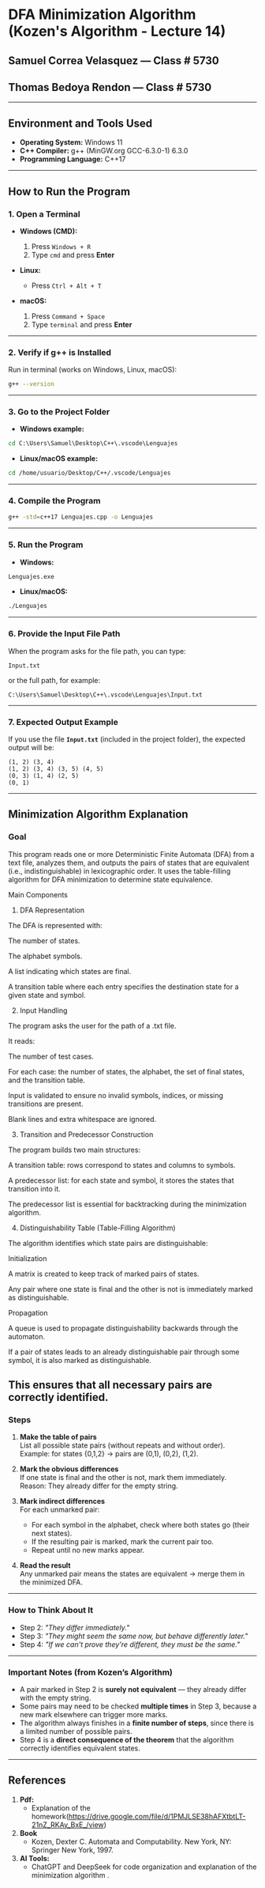 # DFA Minimization Algorithm (Kozen's Algorithm - Lecture 14)

## Samuel Correa Velasquez — Class # 5730  
## Thomas Bedoya Rendon — Class # 5730

---

## Environment and Tools Used

- **Operating System:** Windows 11  
- **C++ Compiler:** g++ (MinGW.org GCC-6.3.0-1) 6.3.0  
- **Programming Language:** C++17  

---

## How to Run the Program

### 1. Open a Terminal

- **Windows (CMD):**  
  1. Press `Windows + R`  
  2. Type `cmd` and press **Enter**  

- **Linux:**  
  - Press `Ctrl + Alt + T`  

- **macOS:**  
  1. Press `Command + Space`  
  2. Type `terminal` and press **Enter**  

---

### 2. Verify if g++ is Installed

Run in terminal (works on Windows, Linux, macOS):  
```bash
g++ --version
```

---

### 3. Go to the Project Folder

- **Windows example:**  
```cmd
cd C:\Users\Samuel\Desktop\C++\.vscode\Lenguajes
```

- **Linux/macOS example:**  
```bash
cd /home/usuario/Desktop/C++/.vscode/Lenguajes
```

---

### 4. Compile the Program

```bash
g++ -std=c++17 Lenguajes.cpp -o Lenguajes
```

---

### 5. Run the Program

- **Windows:**  
```cmd
Lenguajes.exe
```

- **Linux/macOS:**  
```bash
./Lenguajes
```

---

### 6. Provide the Input File Path

When the program asks for the file path, you can type:  
```text
Input.txt
```
or the full path, for example:  
```text
C:\Users\Samuel\Desktop\C++\.vscode\Lenguajes\Input.txt
```

---

### 7. Expected Output Example

If you use the file **`Input.txt`** (included in the project folder), the expected output will be:

```
(1, 2) (3, 4)
(1, 2) (3, 4) (3, 5) (4, 5)
(0, 3) (1, 4) (2, 5)
(0, 1)
```

---

## Minimization Algorithm Explanation

### Goal

This program reads one or more Deterministic Finite Automata (DFA) from a text file, analyzes them, and outputs the pairs of states that are equivalent (i.e., indistinguishable) in lexicographic order. It uses the table-filling algorithm for DFA minimization to determine state equivalence.

 Main Components
 
1. DFA Representation

The DFA is represented with:

The number of states.

The alphabet symbols.

A list indicating which states are final.

A transition table where each entry specifies the destination state for a given state and symbol.


2. Input Handling

The program asks the user for the path of a .txt file.

It reads:

The number of test cases.

For each case: the number of states, the alphabet, the set of final states, and the transition table.

Input is validated to ensure no invalid symbols, indices, or missing transitions are present.

Blank lines and extra whitespace are ignored.


3. Transition and Predecessor Construction

The program builds two main structures:

A transition table: rows correspond to states and columns to symbols.

A predecessor list: for each state and symbol, it stores the states that transition into it.

The predecessor list is essential for backtracking during the minimization algorithm.


4. Distinguishability Table (Table-Filling Algorithm)

The algorithm identifies which state pairs are distinguishable:

Initialization

A matrix is created to keep track of marked pairs of states.

Any pair where one state is final and the other is not is immediately marked as distinguishable.

Propagation

A queue is used to propagate distinguishability backwards through the automaton.

If a pair of states leads to an already distinguishable pair through some symbol, it is also marked as distinguishable.

This ensures that all necessary pairs are correctly identified.
---

### Steps

1. **Make the table of pairs**  
   List all possible state pairs (without repeats and without order).  
   Example: for states {0,1,2} → pairs are (0,1), (0,2), (1,2).

2. **Mark the obvious differences**  
   If one state is final and the other is not, mark them immediately.  
   Reason: They already differ for the empty string.

3. **Mark indirect differences**  
   For each unmarked pair:  
   - For each symbol in the alphabet, check where both states go (their next states).  
   - If the resulting pair is marked, mark the current pair too.  
   - Repeat until no new marks appear.

4. **Read the result**  
   Any unmarked pair means the states are equivalent → merge them in the minimized DFA.

---

### How to Think About It
- Step 2: *"They differ immediately."*  
- Step 3: *"They might seem the same now, but behave differently later."*  
- Step 4: *"If we can't prove they're different, they must be the same."*
  
---
  ### Important Notes (from Kozen’s Algorithm)
- A pair marked in Step 2 is **surely not equivalent** — they already differ with the empty string.  
- Some pairs may need to be checked **multiple times** in Step 3, because a new mark elsewhere can trigger more marks.  
- The algorithm always finishes in a **finite number of steps**, since there is a limited number of possible pairs.  
- Step 4 is a **direct consequence of the theorem** that the algorithm correctly identifies equivalent states.

---
## References
1. **Pdf:** 
   - Explanation of the homework(https://drive.google.com/file/d/1PMJLSE38hAFXtbtLT-21nZ_RKAy_BxE_/view)
2. **Book**
   - Kozen, Dexter C. Automata and Computability. New York, NY: Springer New York, 1997.
3. **AI Tools:**
   - ChatGPT and DeepSeek for code organization and explanation of the minimization algorithm .
